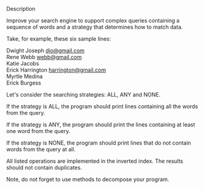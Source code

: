 Description

Improve your search engine to support complex queries containing a sequence of words and a strategy that determines how to match data.

Take, for example, these six sample lines:

Dwight Joseph djo@gmail.com         
Rene Webb webb@gmail.com    
Katie Jacobs    
Erick Harrington harrington@gmail.com   
Myrtle Medina   
Erick Burgess

Let's consider the searching strategies: ALL, ANY and NONE.

If the strategy is ALL, the program should print lines containing all the words from the query.

If the strategy is ANY, the program should print the lines containing at least one word from the query.     


If the strategy is NONE, the program should print lines that do not contain words from the query at all.

All listed operations are implemented in the inverted index. The results should not contain duplicates.

Note, do not forget to use methods to decompose your program.
